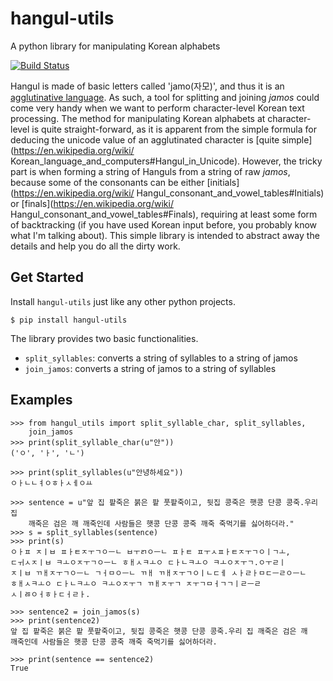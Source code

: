 # hangul-utils

A python library for manipulating Korean alphabets


[![Build Status](https://travis-ci.org/kaniblu/hangul-utils.svg?branch=master)](https://travis-ci.org/kaniblu/hangul-utils)


Hangul is made of basic letters called 'jamo(자모)', and thus it is an
[agglutinative language](https://en.wikipedia.org/wiki/Agglutinative_language).
As such, a tool for splitting and joining *jamos* could come very handy when
we want to perform character-level Korean text processing. The method for
manipulating Korean alphabets at character-level is quite straight-forward,
as it is apparent from the simple formula for deducing the unicode value of
an agglutinated character is [quite simple](https://en.wikipedia.org/wiki/
    Korean_language_and_computers#Hangul_in_Unicode). However, the tricky part
is when forming a string of Hanguls from a string of raw *jamos*, because some
of the consonants can be either [initials](https://en.wikipedia.org/wiki/
    Hangul_consonant_and_vowel_tables#Initials) or
[finals](https://en.wikipedia.org/wiki/
    Hangul_consonant_and_vowel_tables#Finals), requiring at least some form of
backtracking (if you have used Korean input before, you probably know what
I'm talking about). This simple library is intended to abstract away the
details and help you do all the dirty work.

## Get Started

Install `hangul-utils` just like any other python projects.

    $ pip install hangul-utils

The library provides two basic functionalities.

 * `split_syllables`: converts a string of syllables to a string of jamos
 * `join_jamos`: converts a string of jamos to a string of syllables
 
## Examples

    >>> from hangul_utils import split_syllable_char, split_syllables,
        join_jamos
    >>> print(split_syllable_char(u"안"))
    ('ㅇ', 'ㅏ', 'ㄴ')
    
    >>> print(split_syllables(u"안녕하세요"))
    ㅇㅏㄴㄴㅕㅇㅎㅏㅅㅔㅇㅛ
    
    >>> sentence = u"앞 집 팥죽은 붉은 팥 풋팥죽이고, 뒷집 콩죽은 햇콩 단콩 콩죽.우리 집
        깨죽은 검은 깨 깨죽인데 사람들은 햇콩 단콩 콩죽 깨죽 죽먹기를 싫어하더라."
    >>> s = split_syllables(sentence)
    >>> print(s)
    ㅇㅏㅍ ㅈㅣㅂ ㅍㅏㅌㅈㅜㄱㅇㅡㄴ ㅂㅜㄺㅇㅡㄴ ㅍㅏㅌ ㅍㅜㅅㅍㅏㅌㅈㅜㄱㅇㅣㄱㅗ,
    ㄷㅟㅅㅈㅣㅂ ㅋㅗㅇㅈㅜㄱㅇㅡㄴ ㅎㅐㅅㅋㅗㅇ ㄷㅏㄴㅋㅗㅇ ㅋㅗㅇㅈㅜㄱ.ㅇㅜㄹㅣ
    ㅈㅣㅂ ㄲㅐㅈㅜㄱㅇㅡㄴ ㄱㅓㅁㅇㅡㄴ ㄲㅐ ㄲㅐㅈㅜㄱㅇㅣㄴㄷㅔ ㅅㅏㄹㅏㅁㄷㅡㄹㅇㅡㄴ
    ㅎㅐㅅㅋㅗㅇ ㄷㅏㄴㅋㅗㅇ ㅋㅗㅇㅈㅜㄱ ㄲㅐㅈㅜㄱ ㅈㅜㄱㅁㅓㄱㄱㅣㄹㅡㄹ
    ㅅㅣㅀㅇㅓㅎㅏㄷㅓㄹㅏ.
    
    >>> sentence2 = join_jamos(s)
    >>> print(sentence2)
    앞 집 팥죽은 붉은 팥 풋팥죽이고, 뒷집 콩죽은 햇콩 단콩 콩죽.우리 집 깨죽은 검은 깨
    깨죽인데 사람들은 햇콩 단콩 콩죽 깨죽 죽먹기를 싫어하더라.
    
    >>> print(sentence == sentence2)
    True
